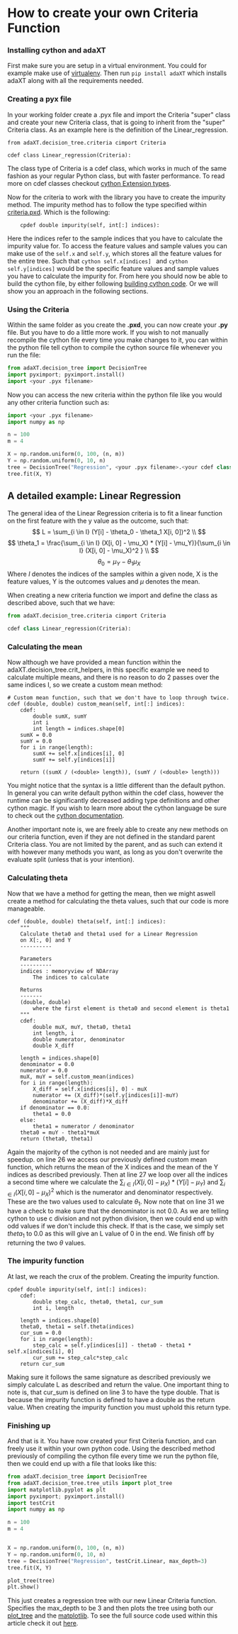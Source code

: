 # How to create your own Criteria Function

### Installing cython and adaXT
First make sure you are setup in a virtual environment. You could for example make use of [virtualenv](https://virtualenv.pypa.io/en/latest/). Then run ```pip install adaXT``` which installs adaXT along with all the requirements needed.

### Creating a pyx file
In your working folder create a .pyx file and import the Criteria "super" class and create your new Criteria class, that is going to inherit from the "super" Criteria class. As an example here is the definition of the Linear_regression.
```cython
from adaXT.decision_tree.criteria cimport Criteria

cdef class Linear_regression(Criteria):
```
The class type of Criteria is a cdef class, which works in much of the same fashion as your regular Python class, but with faster performance. To read more on cdef classes checkout [cython Extension types](https://cython.readthedocs.io/en/latest/src/tutorial/cdef_classes.html).

Now for the criteria to work with the library you have to create the impurity method. The impurity method has to follow the type specified within [criteria.pxd](https://github.com/NiklasPfister/adaXT/blob/main/src/adaXT/decision_tree/criteria.pxd). Which is the following:
```cython
    cpdef double impurity(self, int[:] indices):
```
Here the indices refer to the sample indices that you have to calculate the impurity value for. To access the feature values and sample values you can make use of the ```self.x``` and ```self.y```, which stores all the feature values for the entire tree. Such that ```cython self.x[indices] ``` and ```cython self.y[indices]``` would be the specific feature values and sample values you have to calculate the impurity for. From here you should now be able to build the cython file, by either following [building cython code](https://cython.readthedocs.io/en/latest/src/quickstart/build.html). Or we will show you an approach in the following sections.

### Using the Criteria
Within the same folder as you create the **.pxd**, you can now create your **.py** file. But you have to do a little more work. If you wish to not manually recompile the cython file every time you make changes to it, you can within the python file tell cython to compile the cython source file whenever you run the file:
```python
from adaXT.decision_tree import DecisionTree
import pyximport; pyximport.install()
import <your .pyx filename>
```
Now you can access the new criteria within the python file like you would any other criteria function such as:

```python
import <your .pyx filename>
import numpy as np

n = 100
m = 4

X = np.random.uniform(0, 100, (n, m))
Y = np.random.uniform(0, 10, n)
tree = DecisionTree("Regression", <your .pyx filename>.<your cdef class>, max_depth=3)
tree.fit(X, Y)
```

## A detailed example: Linear Regression
The general idea of the Linear Regression criteria is to fit a linear function on the first feature with the y value as the outcome, such that:
$$
L = \sum_{i \in I} (Y[i] - \theta_0 - \theta_1 X[i, 0])^2 \\
$$
$$
\theta_1 = \frac{\sum_{i \in I} (X[i, 0] - \mu_X) * (Y[i] - \mu_Y)}{\sum_{i \in I} (X[i, 0] - \mu_X)^2 } \\
$$
$$
\theta_0 = \mu_Y - \theta_1 \mu_X
$$
Where $I$ denotes the indices of the samples within a given node, X is the feature values, Y is the outcomes values and $\mu$ denotes the mean.


When creating a new criteria function we import and define the class as described above, such that we have:
```python
from adaXT.decision_tree.criteria cimport Criteria

cdef class Linear_regression(Criteria):
```

### Calculating the mean

Now although we have provided a mean function within the adaXT.decision_tree.crit_helpers, in this specific example we need to calculate multiple means, and there is no reason to do 2 passes over the same indices I, so we create a custom mean method:

```cython
# Custom mean function, such that we don't have to loop through twice.
cdef (double, double) custom_mean(self, int[:] indices):
    cdef:
        double sumX, sumY
        int i
        int length = indices.shape[0]
    sumX = 0.0
    sumY = 0.0
    for i in range(length):
        sumX += self.x[indices[i], 0]
        sumY += self.y[indices[i]]

    return ((sumX / (<double> length)), (sumY / (<double> length)))
```
You might notice that the syntax is a little different than the default python. In general you can write default python within the cdef class, however the runtime can be significantly decreased adding type definitions and other cython magic. If you wish to learn more about the cython language be sure to check out the [cython documentation](https://cython.readthedocs.io/en/latest/).

Another important note is, we are freely able to create any new methods on our criteria function, even if they are not defined in the standard parent Criteria class. You are not limited by the parent, and as such can extend it with however many methods you want, as long as you don't overwrite the evaluate split (unless that is your intention).

### Calculating theta
Now that we have a method for getting the mean, then we might aswell create a method for calculating the theta values, such that our code is more manageable.

```cython linenums="1"
cdef (double, double) theta(self, int[:] indices):
    """
    Calculate theta0 and theta1 used for a Linear Regression
    on X[:, 0] and Y
    ----------

    Parameters
    ----------
    indices : memoryview of NDArray
        The indices to calculate

    Returns
    -------
    (double, double)
        where the first element is theta0 and second element is theta1
    """
    cdef:
        double muX, muY, theta0, theta1
        int length, i
        double numerator, denominator
        double X_diff

    length = indices.shape[0]
    denominator = 0.0
    numerator = 0.0
    muX, muY = self.custom_mean(indices)
    for i in range(length):
        X_diff = self.x[indices[i], 0] - muX
        numerator += (X_diff)*(self.y[indices[i]]-muY)
        denominator += (X_diff)*X_diff
    if denominator == 0.0:
        theta1 = 0.0
    else:
        theta1 = numerator / denominator
    theta0 = muY - theta1*muX
    return (theta0, theta1)
```
Again the majority of the cython is not needed and are mainly just for speedup.
on line 26 we access our previously defined custom mean function, which returns the mean of the X indices and the mean of the Y indices as described previously. Then at line 27 we loop over all the indices a second time where we calculate the $\sum_{i \in I} (X[i, 0] - \mu_X) * (Y[i] - \mu_Y)$ and $\sum_{i \in I} (X[i, 0] - \mu_X)^2$ which is the numerator and denominator respectively. These are the two values used to calculate $\theta_1$. Now note that on line 31 we have a check to make sure that the denominator is not 0.0. As we are telling cython to use c division and not python division, then we could end up with odd values if we don't include this check. If that is the case, we simply set $theta_1$ to 0.0 as this will give an L value of 0 in the end. We finish off by returning the two $\theta$ values.



### The impurity function
At last, we reach the crux of the problem. Creating the impurity function.
```cython linenums="1"
cpdef double impurity(self, int[:] indices):
    cdef:
        double step_calc, theta0, theta1, cur_sum
        int i, length

    length = indices.shape[0]
    theta0, theta1 = self.theta(indices)
    cur_sum = 0.0
    for i in range(length):
        step_calc = self.y[indices[i]] - theta0 - theta1 * self.x[indices[i], 0]
        cur_sum += step_calc*step_calc
    return cur_sum
```
Making sure it follows the same signature as described previously we simply calculate L as described and return the value. One important thing to note is, that cur_sum is defined on line 3 to have the type double. That is because the impurity function is defined to have a double as the return value. When creating the impurity function you must uphold this return type.

### Finishing up
And that is it. You have now created your first Criteria function, and can freely use it within your own python code. Using the described method previously of compiling the cython file every time we run the python file, then we could end up with a file that looks like this:
```python
from adaXT.decision_tree import DecisionTree
from adaXT.decision_tree.tree_utils import plot_tree
import matplotlib.pyplot as plt
import pyximport; pyximport.install()
import testCrit
import numpy as np

n = 100
m = 4


X = np.random.uniform(0, 100, (n, m))
Y = np.random.uniform(0, 10, n)
tree = DecisionTree("Regression", testCrit.Linear, max_depth=3)
tree.fit(X, Y)

plot_tree(tree)
plt.show()
```
This just creates a regression tree with our new Linear Criteria function. Specifies the max_depth to be 3 and then plots the tree using both our [plot_tree](../utils/tree_utils.md) and the [matplotlib](https://matplotlib.org/). To see the full source code used within this article check it out [here](https://github.com/NiklasPfister/adaXT/tree/Documentation/docs/assets/examples/linear_regression).